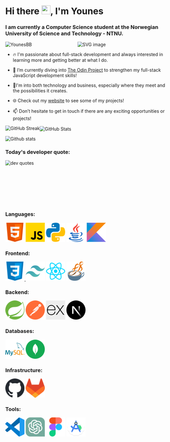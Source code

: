 <h1 align="left">Hi there <img src="https://media.giphy.com/media/hvRJCLFzcasrR4ia7z/giphy.gif" width="28px" height="28px">, I'm Younes</h1>
<h3 align="left">I am currently a Computer Science student at the Norwegian University of Science and Technology - NTNU.</h3>

<img width="55%" align="right" alt="SVG image" src="https://raw.githubusercontent.com/onimur/.github/master/.resources/git-header.svg" />
<p align="left"> <img src="https://komarev.com/ghpvc/?username=YounesBB&label=Profile%20views&color=blueviolet&style=for-the-badge&base=20" alt="YounesBB" /> </p>

- 🔥 I'm passionate about full-stack development and always interested in learning more and getting better at what I do. 

- 🌱 I’m currently diving into [The Odin Project](https://www.theodinproject.com/about) to strengthen my full-stack JavaScript development skills!

- 🚀I'm into both technology and business, especially where they meet and the possibilities it creates.

- 🌐 Check out my [website](https://younesbb.github.io/HomeBase/) to see some of my projects!

- 📫 Don’t hesitate to get in touch if there are any exciting opportunities or projects!

<p><a href="https://git.io/streak-stats"><img align="left" src="https://streak-stats.demolab.com?user=YounesBB&theme=holi-theme&hide_border=true&mode=weekly" alt="GitHub Streak" /></a></p>
<p><img align="center" src="https://github-readme-stats.vercel.app/api?username=YounesBB&show_icons=true&hide_border=true&theme=github_dark&locale=en" alt="GitHub Stats" /></p>
<p><img align="left" src="https://github-readme-stats.vercel.app/api/top-langs?username=YounesBB&show_icons=true&hide_border=true&theme=github_dark&locale=en&layout=compact&hide_progress=true" alt="Github stats" /></p>

<div style="clear:both;"></div>

<h3 align="left"><strong>Today's developer quote:</strong></h3>
<p><img align="left" src="https://quotes-github-readme.vercel.app/api?type=horizontal&theme=chartreuse-dark&border=true)](https://github.com/piyushsuthar/github-readme-quotes" alt="dev quotes" /></p>


<br/>
<br/>
<br/>
<br/>
<br/>
<br/>
<br/>
<br/>

<h3 align="left">Languages:</h3>
<a href="https://developer.mozilla.org/docs/Web/HTML/" target="_blank" rel="noreferrer"> <img src="./assets/html.svg" alt="HTML" width="60" height="60"/></a>
<a href="https://developer.mozilla.org/docs/Web/javascript/" target="_blank" rel="noreferrer"> <img src="./assets/javascript.svg" alt="JavaScript" width="60" height="60"/></a>
<a href="https://www.python.org/" target="_blank" rel="noreferrer"> <img src="./assets/python.svg" alt="Python" width="60" height="60"/></a>
<a href="https://www.java.com/" target="_blank" rel="noreferrer"> <img src="./assets/java.svg" alt="Java" width="60" height="60"/></a>
<a href="https://kotlinlang.org/docs/home.html" target="_blank" rel="noreferrer"><img src="./assets/kotlin.svg" alt="Kotlin" width="60" height="60"/></a>

<h3 align="left">Frontend:</h3>
<a href="https://developer.mozilla.org/docs/Web/CSS/" target="_blank" rel="noreferrer"> <img src="./assets/css.svg" alt="CSS" width="60" height="60"/> </a>
<a href="https://tailwindcss.com/" target="_blank" rel="noreferrer"> <img src="./assets/tailwindcss.svg" alt="Tailwind CSS" width="60" height="60"/></a>
<a href="https://react.dev/" target="_blank" rel="noreferrer"> <img src="./assets/react.svg" alt="React" width="60" height="60"/></a>
<a href="https://openjfx.io/" target="_blank" rel="noreferrer"> <img src="./assets/javafx.svg" alt="JavaFX" width="60" height="60"/></a>

<h3 align="left">Backend:</h3>
<a href="https://spring.io/" target="_blank" rel="noreferrer"> <img src="./assets/spring.svg" alt="Spring" width="60" height="60"/></a>
<a href="https://www.postman.com/" target="_blank" rel="noreferrer"> <img src="./assets/postman.svg" alt="Postman" width="60" height="60"/></a>
<a href="https://expressjs.com/" target="_blank" rel="noreferrer"> <img src="./assets/expressjs.svg" alt="Express.js" width="60" height="60"/></a>
<a href="https://nextjs.org/" target="_blank" rel="noreferrer"> <img src="./assets/nextjs.svg" alt="Next.js" width="60" height="60"/></a>

<h3 align="left">Databases:</h3>
<a href="https://www.mysql.com/" target="_blank" rel="noreferrer"> <img src="./assets/mysql.svg" alt="MySQL" width="60" height="60"/></a>
<a href="https://www.mongodb.com/" target="_blank" rel="noreferrer"> <img src="./assets/mongodb.svg" alt="MongoDB" width="60" height="60"/></a>

<h3 align="left">Infrastructure:</h3>
<a href="https://docs.github.com/" target="_blank" rel="noreferrer"> <img src="./assets/github.svg" alt="GitHub" width="60" height="60"/></a>
<a href="https://docs.gitlab.com/" target="_blank" rel="noreferrer"> <img src="./assets/gitlab.svg" alt="GitLab" width="60" height="60"/></a>

<h3 align="left">Tools:</h3>
<a href="https://code.visualstudio.com/" target="_blank" rel="noreferrer"> <img src="./assets/vscode.svg" alt="Visual Studio Code" width="60" height="60"/></a>
<a href="https://openai.com/blog/chatgpt/" target="_blank" rel="noreferrer"> <img src="./assets/chatgpt.svg" alt="ChatGPT" width="60" height="60"/></a>
<a href="https://www.figma.com/" target="_blank" rel="noreferrer"> <img src="./assets/figma.svg" alt="Figma" width="60" height="60"/></a>
<a href="https://developer.android.com/studio" target="_blank" rel="noreferrer"> <img src="./assets/androidstudio.svg" alt="Android Studio" width="60" height="60"/></a>